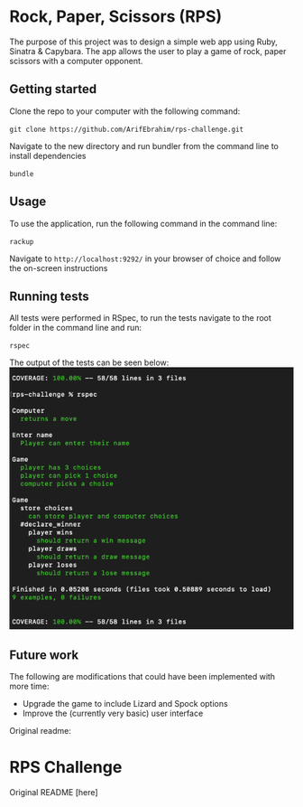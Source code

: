 # Rock, Paper, Scissors (RPS)

The purpose of this project was to design a simple web app using Ruby, Sinatra & Capybara. The app allows the user to play a game of rock, paper scissors with a computer opponent. 

## Getting started

Clone the repo to your computer with the following command:

`git clone https://github.com/ArifEbrahim/rps-challenge.git`

Navigate to the new directory and run bundler from the command line to install dependencies 

`bundle`

## Usage

To use the application, run the following command in the command line:

`rackup`

Navigate to `http://localhost:9292/` in your browser of choice and follow the on-screen instructions


## Running tests

All tests were performed in RSpec, to run the tests navigate to the root folder in the command line and run:

`rspec`

The output of the tests can be seen below:
![tests](./images/tests.png)

## Future work

The following are modifications that could have been implemented with more time:
- Upgrade the game to include Lizard and Spock options
- Improve the (currently very basic) user interface 


Original readme:

# RPS Challenge

Original README [here]